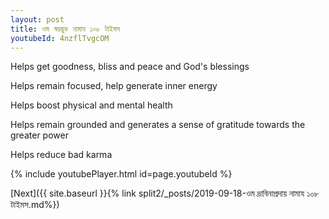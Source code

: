 ```yaml
---
layout: post
title: ওম স্বয়ম্ভুভ নামায ১০৮ টাইমস
youtubeId: 4nzflTvgcOM
---
```

 
 
Helps get goodness, bliss and peace and God's blessings
 
Helps remain focused, help generate inner energy 
 
Helps boost physical and mental health 
 
Helps remain grounded and generates a sense of gratitude towards the greater power 
 
Helps reduce bad karma
 
 
 
 


{% include youtubePlayer.html id=page.youtubeId %}
 
[Next]({{ site.baseurl }}{% link  split2/_posts/2019-09-18-ওম দ্রাবিনাপ্রদায় নামায ১০৮ টাইমস.md%})
 
